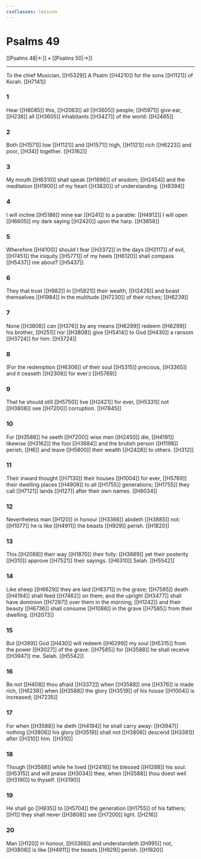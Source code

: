 ```yaml
---
cssClasses: lexicon
---
```

# Psalms 49

[[Psalms 48|←]] • [[Psalms 50|→]]

---

To the chief Musician, [[H5329]] A Psalm [[H4210]] for the sons [[H1121]] of Korah. [[H7141]]

### 1
Hear [[H8085]] this, [[H2063]] all [[H3605]] people; [[H5971]] give ear, [[H238]] all [[H3605]] inhabitants [[H3427]] of the world: [[H2465]]

### 2
Both [[H1571]] low [[H1121]] and [[H1571]] high, [[H1121]] rich [[H6223]] and poor, [[H34]] together. [[H3162]]

### 3
My mouth [[H6310]] shall speak [[H1696]] of wisdom; [[H2454]] and the meditation [[H1900]] of my heart [[H3820]] of understanding. [[H8394]]

### 4
I will incline [[H5186]] mine ear [[H241]] to a parable: [[H4912]] I will open [[H6605]] my dark saying [[H2420]] upon the harp. [[H3658]]

### 5
Wherefore [[H4100]] should I fear [[H3372]] in the days [[H3117]] of evil, [[H7451]] the iniquity [[H5771]] of my heels [[H6120]] shall compass [[H5437]] me about? [[H5437]]

### 6
They that trust [[H982]] in [[H5921]] their wealth, [[H2428]] and boast themselves [[H1984]] in the multitude [[H7230]] of their riches; [[H6239]]

### 7
None [[H3808]] can [[H376]] by any means [[H6299]] redeem [[H6299]] his brother, [[H251]] nor [[H3808]] give [[H5414]] to God [[H430]] a ransom [[H3724]] for him: [[H3724]]

### 8
(For the redemption [[H6306]] of their soul [[H5315]] precious, [[H3365]] and it ceaseth [[H2308]] for ever:) [[H5769]]

### 9
That he should still [[H5750]] live [[H2421]] for ever, [[H5331]] not [[H3808]] see [[H7200]] corruption. [[H7845]]

### 10
For [[H3588]] he seeth [[H7200]] wise men [[H2450]] die, [[H4191]] likewise [[H3162]] the fool [[H3684]] and the brutish person [[H1198]] perish, [[H6]] and leave [[H5800]] their wealth [[H2428]] to others. [[H312]]

### 11
Their inward thought [[H7130]] their houses [[H1004]] for ever, [[H5769]] their dwelling places [[H4908]] to all [[H1755]] generations; [[H1755]] they call [[H7121]] lands [[H127]] after their own names. [[H8034]]

### 12
Nevertheless man [[H120]] in honour [[H3366]] abideth [[H3885]] not: [[H1077]] he is like [[H4911]] the beasts [[H929]] perish. [[H1820]]

### 13
This [[H2088]] their way [[H1870]] their folly: [[H3689]] yet their posterity [[H310]] approve [[H7521]] their sayings. [[H6310]] Selah. [[H5542]]

### 14
Like sheep [[H6629]] they are laid [[H8371]] in the grave; [[H7585]] death [[H4194]] shall feed [[H7462]] on them; and the upright [[H3477]] shall have dominion [[H7287]] over them in the morning; [[H1242]] and their beauty [[H6736]] shall consume [[H1086]] in the grave [[H7585]] from their dwelling. [[H2073]]

### 15
But [[H389]] God [[H430]] will redeem [[H6299]] my soul [[H5315]] from the power [[H3027]] of the grave: [[H7585]] for [[H3588]] he shall receive [[H3947]] me. Selah. [[H5542]]

### 16
Be not [[H408]] thou afraid [[H3372]] when [[H3588]] one [[H376]] is made rich, [[H6238]] when [[H3588]] the glory [[H3519]] of his house [[H1004]] is increased; [[H7235]]

### 17
For when [[H3588]] he dieth [[H4194]] he shall carry away: [[H3947]] nothing [[H3808]] his glory [[H3519]] shall not [[H3808]] descend [[H3381]] after [[H310]] him. [[H310]]

### 18
Though [[H3588]] while he lived [[H2416]] he blessed [[H1288]] his soul: [[H5315]] and will praise [[H3034]] thee, when [[H3588]] thou doest well [[H3190]] to thyself. [[H3190]]

### 19
He shall go [[H935]] to [[H5704]] the generation [[H1755]] of his fathers; [[H1]] they shall never [[H3808]] see [[H7200]] light. [[H216]]

### 20
Man [[H120]] in honour, [[H3366]] and understandeth [[H995]] not, [[H3808]] is like [[H4911]] the beasts [[H929]] perish. [[H1820]]